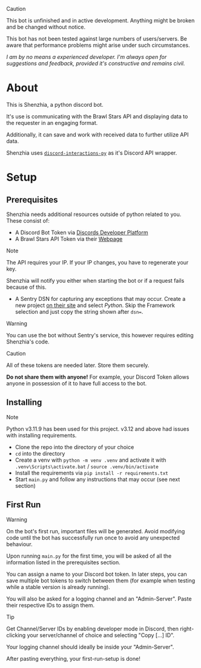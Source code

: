 > [!CAUTION]
> This bot is unfinished and in active development. Anything might be broken and be changed without notice.
> 
> This bot has not been tested against large numbers of users/servers. Be aware that performance problems might arise under such circumstances.
>
> *I am by no means a experienced developer. I'm always open for suggestions and feedback, provided it's constructive and remains civil.*

# About
This is Shenzhia, a python discord bot.

It's use is communicating with the Brawl Stars API and displaying data to the requester in an engaging format.

Additionally, it can save and work with received data to further utilize API data.

Shenzhia uses [`discord-interactions-py`](https://github.com/interactions-py/interactions.py) as it's Discord API wrapper. 

# Setup
## Prerequisites

Shenzhia needs additional resources outside of python related to you. These consist of:
- A Discord Bot Token via [Discords Developer Platform](https://discord.com/developers)
- A Brawl Stars API Token via their [Webpage](https://developer.brawlstars.com/#/)
> [!NOTE]
> The API requires your IP. If your IP changes, you have to regenerate your key. 
>
> Shenzhia will notify you either when starting the bot or if a request fails because of this.

- A Sentry DSN for capturing any exceptions that may occur. Create a new project [on their site](https://sentry.io) and select *Python*. Skip the Framework selection and just copy the string shown after `dsn=`.

> [!WARNING]
> You can use the bot without Sentry's service, this however requires editing Shenzhia's code.

> [!CAUTION]
> All of these tokens are needed later. Store them securely.
> 
> **Do not share them with anyone!**
> For example, your Discord Token allows anyone in possession of it to have full access to the bot.

## Installing
> [!NOTE]
> Python v3.11.9 has been used for this project.
> v3.12 and above had issues with installing requirements.
- Clone the repo into the directory of your choice
- `cd` into the directory
- Create a venv with `python -m venv .venv` and activate it with `.venv\Scripts\activate.bat` / `source .venv/bin/activate`
- Install the requirements via `pip install -r requirements.txt`
- Start `main.py` and follow any instructions that may occur (see next section)

## First Run
> [!WARNING]
> On the bot's first run, important files will be generated.
> Avoid modifying code until the bot has successfully run once to avoid any unexpected behaviour.

Upon running `main.py` for the first time, you will be asked of all the information listed in the prerequisites section.

You can assign a name to your Discord bot token.
In later steps, you can save multiple bot tokens to switch between them (for example when testing while a stable version is already running).

You will also be asked for a logging channel and an "Admin-Server". Paste their respective IDs to assign them.

> [!TIP]
> Get Channel/Server IDs by enabling developer mode in Discord, then right-clicking your server/channel of choice and selecting "Copy [...] ID".
>
> Your logging channel should ideally be inside your "Admin-Server".

After pasting everything, your first-run-setup is done!

